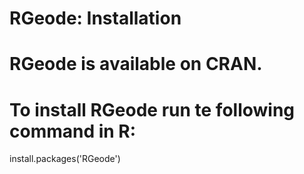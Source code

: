 # RGeode: Installation

# RGeode is available on CRAN.
# To install RGeode run te following command in R:

install.packages('RGeode')

